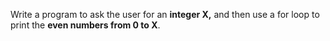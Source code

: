 Write a program to ask the user for an **integer X,** and then use a for loop to print the **even numbers from 0 to X**.